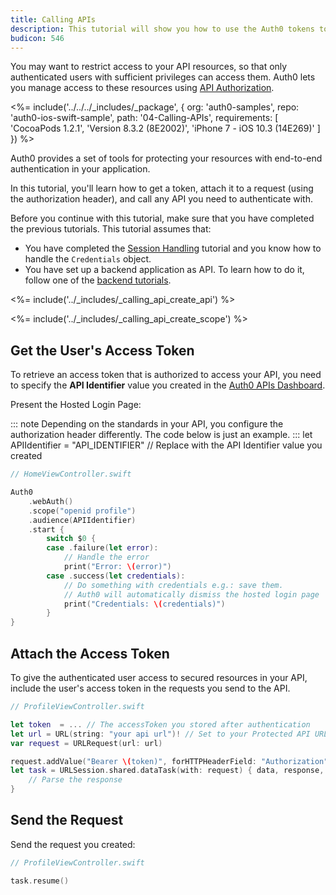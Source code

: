 ```yaml
---
title: Calling APIs
description: This tutorial will show you how to use the Auth0 tokens to make authenticated API calls.
budicon: 546
---
```


You may want to restrict access to your API resources, so that only authenticated users with sufficient privileges can access them. Auth0 lets you manage access to these resources using [API Authorization](/api-auth).

<%= include('../../../_includes/_package', {
  org: 'auth0-samples',
  repo: 'auth0-ios-swift-sample',
  path: '04-Calling-APIs',
  requirements: [
    'CocoaPods 1.2.1',
    'Version 8.3.2 (8E2002)',
    'iPhone 7 - iOS 10.3 (14E269)'
  ]
}) %>

Auth0 provides a set of tools for protecting your resources with end-to-end authentication in your application. 

In this tutorial, you'll learn how to get a token, attach it to a request (using the authorization header), and call any API you need to authenticate with. 

Before you continue with this tutorial, make sure that you have completed the previous tutorials. This tutorial assumes that:
* You have completed the [Session Handling](/quickstart/native/ios-swift/03-user-sessions) tutorial and you know how to handle the `Credentials` object.
* You have set up a backend application as API. To learn how to do it, follow one of the [backend tutorials](/quickstart/backend).

<%= include('../_includes/_calling_api_create_api') %>

<%= include('../_includes/_calling_api_create_scope') %>

## Get the User's Access Token

To retrieve an access token that is authorized to access your API, you need to specify the **API Identifier** value you created in the [Auth0 APIs Dashboard](https://manage.auth0.com/#/apis).

Present the Hosted Login Page:

::: note
Depending on the standards in your API, you configure the authorization header differently. The code below is just an example.
:::
let APIIdentifier = "API_IDENTIFIER" // Replace with the API Identifier value you created

```swift
// HomeViewController.swift

Auth0
    .webAuth()
    .scope("openid profile")
    .audience(APIIdentifier)
    .start {
        switch $0 {
        case .failure(let error):
            // Handle the error
            print("Error: \(error)")
        case .success(let credentials):
            // Do something with credentials e.g.: save them.
            // Auth0 will automatically dismiss the hosted login page
            print("Credentials: \(credentials)")
        }
}
```

## Attach the Access Token

To give the authenticated user access to secured resources in your API, include the user's access token in the requests you send to the API.

```swift
// ProfileViewController.swift

let token  = ... // The accessToken you stored after authentication
let url = URL(string: "your api url")! // Set to your Protected API URL
var request = URLRequest(url: url)

request.addValue("Bearer \(token)", forHTTPHeaderField: "Authorization")
let task = URLSession.shared.dataTask(with: request) { data, response, error in
    // Parse the response
}
```

## Send the Request

Send the request you created:

```swift
// ProfileViewController.swift

task.resume()
```